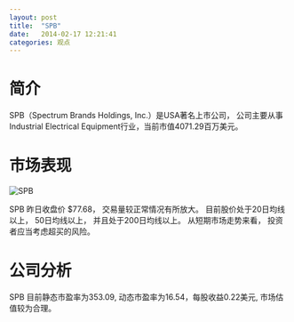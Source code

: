 ```yaml
---
layout: post
title:  "SPB"
date:   2014-02-17 12:21:41
categories: 观点
---
```


# 简介
SPB（Spectrum Brands Holdings, Inc.）是USA著名上市公司，
公司主要从事Industrial Electrical Equipment行业，当前市值4071.29百万美元。

# 市场表现

![SPB](http://finviz.com/chart.ashx?t=SPB&ty=c&ta=1&p=d&s=l)

SPB 昨日收盘价 $77.68，
交易量较正常情况有所放大。
目前股价处于20日均线以上，
50日均线以上，
并且处于200日均线以上。
从短期市场走势来看，
投资者应当考虑超买的风险。

# 公司分析
SPB 目前静态市盈率为353.09, 动态市盈率为16.54，每股收益0.22美元,
市场估值较为合理。
